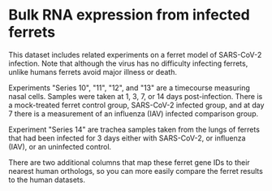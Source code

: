# Bulk RNA expression from infected ferrets

This dataset includes related experiments on a ferret model of SARS-CoV-2 infection. Note that although
the virus has no difficulty infecting ferrets, unlike humans ferrets avoid major illness or death.

Experiments "Series 10", "11", "12", and "13" are a timecourse measuring nasal cells. Samples
were taken at 1, 3, 7, or 14 days post-infection. There is a mock-treated ferret control group, 
SARS-CoV-2 infected group, and at day 7 there is a measurement of an influenza (IAV) infected 
comparison group.

Experiment "Series 14" are trachea samples taken from the lungs of ferrets that had been infected
for 3 days either with SARS-CoV-2, or influenza (IAV), or an uninfected control.

There are two additional columns that map these ferret gene IDs to their nearest human orthologs,
so you can more easily compare the ferret results to the human datasets.